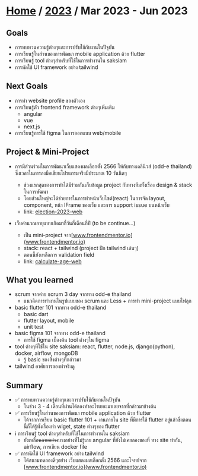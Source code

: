 # [Home](../README.md) / [2023](2023-summary.md) / Mar 2023 - Jun 2023

## Goals 

- การทบทวนความรู้ต่างๆและการปรับใช้กับงานในปัจุบัน
- การเรียนรู้ในส่วนของการพัฒนา mobile application ด้วย flutter
- การเรียนรู้ tool ต่างๆสำหรับที่ใช้ในการทำงานใน saksiam
- การหัดใช้ UI framework อย่าง tailwind

## Next Goals 

- การทำ website profile ของตัวเอง
- การเรียนรู้ตัว frontend framework ต่างๆเพิ่มเติม
  - angular
  - vue
  - next.js
- การเรียนรู้การใช้ figma ในการออกแบบ web/mobile

## Project & Mini-Project

- การมีส่วนร่วมในการพัฒนาเว็บแสดงผลเลือกตั้ง 2566 ให้กับทางเดลินิวส์ (odd-e thailand) ซึ่งเวลาในการลงมือเขียนโปรแกรมจริงมีประมาณ 10 วันนิดๆ
  - ช่วงแรกสุดของการทำได้มีร่วมกันเก็บข้อมูล project กับทางทีมทั้งเรื่อง design & stack ในการพัฒนา
  - โดยส่วนใหญ่จะได้ช่วยการในการทำหน้าเว็บไซต์(react) ในการจัด layout, component, หน้า IFrame ของเว็บ และการ support issue บนหน้าเว็บ
  - link: [election-2023-web](https://election66.dailynews.co.th/country)

- เว็บคำนวณอายุแบบเกิดมากี่วันกี่เดือนกี่ปี (to be continue...)
  - เป็น mini-project จาก[www.frontendmentor.io](www.frontendmentor.io) 
  - stack: react + tailwind (project ฝึก tailwind เล่นๆ)
  - ตอนนี้ยังเหลือการ validation field
  - link: [calculate-age-web](https://web-calculate-age.vercel.app/)
 
## What you learned

- scrum จากค่าย scrum 3 day จากทาง odd-e thailand
  -  แนวคิดการทำงานในรูปแบบของ scrum และ Less + การทำ mini-project แบบไฟลุก
- basic flutter 101 จากทาง odd-e thailand
  - basic dart
  - flutter layout, mobile
  - unit test
- basic figma 101 จากทาง odd-e thailand
  - การใช้ figma เบื้องต้น tool ต่างๆใน figma
- tool ต่างๆที่ใช้ใน site saksiam: react, flutter, node.js, django(python), docker, airflow, mongoDB
  - รู้ basic ของสิ่งต่างๆที่กล่าวมา
- tailwind อาศัยการลองทำจริงดู

## Summary

- ✅ การทบทวนความรู้ต่างๆและการปรับใช้กับงานในปัจุบัน
  - ในช่วง 3 - 4 เดือนที่ผ่านได้ลองทำอะไรเยอะมาเลยจากที่กล่าวมาข้างต้น 
- ✅ การเรียนรู้ในส่วนของการพัฒนา mobile application ด้วย flutter
  - ได้จากการเรียน basic flutter 101 + งานภายใน site ที่มีการใช้ flutter อยู่แล้วซึ่งตอนนี้ก็ได้รู้ทั้งเรื่องทำ wiget, state ต่างๆของ flutter
- ℹ️ การเรียนรู้ tool ต่างๆสำหรับที่ใช้ในการทำงานใน saksiam
  - ยังเหลือ~~หลายอย่าง~~บางอย่างที่ไม่รู้เลย angular ที่ยังไม่เคยลองของที่ ทาง site ทำกัน, airflow, การเขียน docker file
- ✅ การหัดใช้ UI framework อย่าง tailwind
  - ได้สนามทดลองดีๆอย่าง เว็บแสดงผลเลือกตั้ง 2566 และโจทย์จาก [www.frontendmentor.io](www.frontendmentor.io) 



